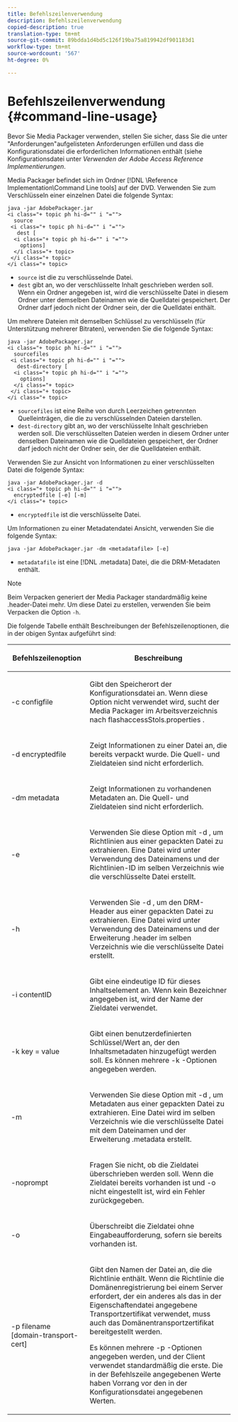 ```yaml
---
title: Befehlszeilenverwendung
description: Befehlszeilenverwendung
copied-description: true
translation-type: tm+mt
source-git-commit: 89bdda1d4bd5c126f19ba75a819942df901183d1
workflow-type: tm+mt
source-wordcount: '567'
ht-degree: 0%

---
```



# Befehlszeilenverwendung {#command-line-usage}

Bevor Sie Media Packager verwenden, stellen Sie sicher, dass Sie die unter &quot;Anforderungen&quot;aufgelisteten Anforderungen erfüllen und dass die Konfigurationsdatei die erforderlichen Informationen enthält (siehe Konfigurationsdatei unter *Verwenden der Adobe Access Reference Implementierungen*.

Media Packager befindet sich im Ordner [!DNL \Reference Implementation\Command Line tools] auf der DVD. Verwenden Sie zum Verschlüsseln einer einzelnen Datei die folgende Syntax:

```
java -jar AdobePackager.jar  
<i class="+ topic ph hi-d="" i "="">
  source  
 <i class="+ topic ph hi-d="" i "="">
   dest [ 
  <i class="+ topic ph hi-d="" i "="">
    options] 
  </i class="+ topic> 
 </i class="+ topic> 
</i class="+ topic>
```

* `source` ist die zu verschlüsselnde Datei.
* `dest` gibt an, wo der verschlüsselte Inhalt geschrieben werden soll. Wenn ein Ordner angegeben ist, wird die verschlüsselte Datei in diesem Ordner unter demselben Dateinamen wie die Quelldatei gespeichert. Der Ordner darf jedoch nicht der Ordner sein, der die Quelldatei enthält.

Um mehrere Dateien mit demselben Schlüssel zu verschlüsseln (für Unterstützung mehrerer Bitraten), verwenden Sie die folgende Syntax:

```
java -jar AdobePackager.jar  
<i class="+ topic ph hi-d="" i "="">
  sourcefiles  
 <i class="+ topic ph hi-d="" i "="">
   dest-directory [ 
  <i class="+ topic ph hi-d="" i "="">
    options] 
  </i class="+ topic> 
 </i class="+ topic> 
</i class="+ topic>
```

* `sourcefiles` ist eine Reihe von durch Leerzeichen getrennten Quelleinträgen, die die zu verschlüsselnden Dateien darstellen.
* `dest-directory` gibt an, wo der verschlüsselte Inhalt geschrieben werden soll. Die verschlüsselten Dateien werden in diesem Ordner unter denselben Dateinamen wie die Quelldateien gespeichert, der Ordner darf jedoch nicht der Ordner sein, der die Quelldateien enthält.

Verwenden Sie zur Ansicht von Informationen zu einer verschlüsselten Datei die folgende Syntax:

```
java -jar AdobePackager.jar -d  
<i class="+ topic ph hi-d="" i "="">
  encryptedfile [-e] [-m] 
</i class="+ topic>
```

* `encryptedfile` ist die verschlüsselte Datei.

Um Informationen zu einer Metadatendatei Ansicht, verwenden Sie die folgende Syntax:

```
java -jar AdobePackager.jar -dm <metadatafile> [-e]
```

* `metadatafile` ist eine  [!DNL .metadata] Datei, die die DRM-Metadaten enthält.

>[!NOTE]
>
>Beim Verpacken generiert der Media Packager standardmäßig keine .header-Datei mehr. Um diese Datei zu erstellen, verwenden Sie beim Verpacken die Option `-h`.

Die folgende Tabelle enthält Beschreibungen der Befehlszeilenoptionen, die in der obigen Syntax aufgeführt sind:

<table frame="all" colsep="1" rowsep="1" class="+ topic/table adobe-d/table " id="table_wgz_spy_n4"> 
 <thead class="- topic/thead "> 
  <tr rowsep="1" class="- topic/row "> 
   <th colname="1" class="- topic/entry entry"> <p class="- topic/p ">Befehlszeilenoption </p> </th> 
   <th colname="2" class="- topic/entry entry"> <p class="- topic/p ">Beschreibung </p> </th> 
  </tr> 
 </thead>
 <tbody class="- topic/tbody "> 
  <tr rowsep="1" class="- topic/row "> 
   <td colname="1" class="- topic/entry "> <p class="- topic/p ">-c <span class="+ topic/ph pr-d/codeph codeph"> configfile </span> </p> </td> 
   <td colname="2" class="- topic/entry "> <p class="- topic/p ">Gibt den Speicherort der Konfigurationsdatei an. Wenn diese Option nicht verwendet wird, sucht der Media Packager im Arbeitsverzeichnis nach <span class="filepath"> flashaccessStols.properties </span>. </p> </td> 
  </tr> 
  <tr rowsep="1" class="- topic/row "> 
   <td colname="1" class="- topic/entry "> <p class="- topic/p ">-d <span class="+ topic/ph pr-d/codeph codeph"> encryptedfile </span> </p> </td> 
   <td colname="2" class="- topic/entry "> <p class="- topic/p ">Zeigt Informationen zu einer Datei an, die bereits verpackt wurde. Die Quell- und Zieldateien sind nicht erforderlich. </p> </td> 
  </tr> 
  <tr rowsep="1" class="- topic/row "> 
   <td colname="1" class="- topic/entry "> <p class="- topic/p ">-dm <span class="+ topic/ph pr-d/codeph codeph"> metadata </span> </p> </td> 
   <td colname="2" class="- topic/entry "> <p class="- topic/p ">Zeigt Informationen zu vorhandenen Metadaten an. Die Quell- und Zieldateien sind nicht erforderlich. </p> </td> 
  </tr> 
  <tr rowsep="1" class="- topic/row "> 
   <td colname="1" class="- topic/entry "> <p class="- topic/p ">-e </p> </td> 
   <td colname="2" class="- topic/entry "> <p class="- topic/p ">Verwenden Sie diese Option mit <span class="codeph"> -d </span>, um Richtlinien aus einer gepackten Datei zu extrahieren. Eine Datei wird unter Verwendung des Dateinamens und der Richtlinien-ID im selben Verzeichnis wie die verschlüsselte Datei erstellt. </p> </td> 
  </tr> 
  <tr rowsep="1" class="- topic/row "> 
   <td colname="1" class="- topic/entry "> <p class="- topic/p ">-h </p> </td> 
   <td colname="2" class="- topic/entry "> <p class="- topic/p ">Verwenden Sie <span class="codeph"> -d </span>, um den DRM-Header aus einer gepackten Datei zu extrahieren. Eine Datei wird unter Verwendung des Dateinamens und der Erweiterung <span class="filepath"> .header </span> im selben Verzeichnis wie die verschlüsselte Datei erstellt. </p> </td> 
  </tr> 
  <tr rowsep="1" class="- topic/row "> 
   <td colname="1" class="- topic/entry "> <p class="- topic/p ">-i <span class="+ topic/ph pr-d/codeph codeph"> contentID </span> </p> </td> 
   <td colname="2" class="- topic/entry "> <p class="- topic/p ">Gibt eine eindeutige ID für dieses Inhaltselement an. Wenn kein Bezeichner angegeben ist, wird der Name der Zieldatei verwendet. </p> </td> 
  </tr> 
  <tr rowsep="1" class="- topic/row "> 
   <td colname="1" class="- topic/entry "> <p class="- topic/p ">-k <span class="+ topic/ph pr-d/codeph codeph"> key </span>= <span class="+ topic/ph pr-d/codeph codeph"> value </span> </p> </td> 
   <td colname="2" class="- topic/entry "> <p class="- topic/p ">Gibt einen benutzerdefinierten Schlüssel/Wert an, der den Inhaltsmetadaten hinzugefügt werden soll. Es können mehrere <span class="codeph"> -k </span>-Optionen angegeben werden. </p> </td> 
  </tr> 
  <tr rowsep="1" class="- topic/row "> 
   <td colname="1" class="- topic/entry "> <p class="- topic/p ">-m </p> </td> 
   <td colname="2" class="- topic/entry "> <p class="- topic/p ">Verwenden Sie diese Option mit <span class="codeph"> -d </span>, um Metadaten aus einer gepackten Datei zu extrahieren. Eine Datei wird im selben Verzeichnis wie die verschlüsselte Datei mit dem Dateinamen und der Erweiterung <span class="codeph"> .metadata </span> erstellt. </p> </td> 
  </tr> 
  <tr rowsep="1" class="- topic/row "> 
   <td colname="1" class="- topic/entry "> <p class="- topic/p ">-noprompt </p> </td> 
   <td colname="2" class="- topic/entry "> <p class="- topic/p ">Fragen Sie nicht, ob die Zieldatei überschrieben werden soll. Wenn die Zieldatei bereits vorhanden ist und <span class="codeph"> -o </span> nicht eingestellt ist, wird ein Fehler zurückgegeben. </p> </td> 
  </tr> 
  <tr rowsep="1" class="- topic/row "> 
   <td colname="1" class="- topic/entry "> <p class="- topic/p ">-o </p> </td> 
   <td colname="2" class="- topic/entry "> <p class="- topic/p ">Überschreibt die Zieldatei ohne Eingabeaufforderung, sofern sie bereits vorhanden ist. </p> </td> 
  </tr> 
  <tr rowsep="0" class="- topic/row "> 
   <td colname="1" class="- topic/entry "> <p class="- topic/p ">-p <span class="+ topic/ph pr-d/codeph codeph"> filename [domain-transport-cert] </span> </p> </td> 
   <td colname="2" class="- topic/entry "> <p class="- topic/p ">Gibt den Namen der Datei an, die die Richtlinie enthält. Wenn die Richtlinie die Domänenregistrierung bei einem Server erfordert, der ein anderes als das in der Eigenschaftendatei angegebene Transportzertifikat verwendet, muss auch das Domänentransportzertifikat bereitgestellt werden. </p> <p class="- topic/p ">Es können mehrere <span class="codeph"> -p </span>-Optionen angegeben werden, und der Client verwendet standardmäßig die erste. Die in der Befehlszeile angegebenen Werte haben Vorrang vor den in der Konfigurationsdatei angegebenen Werten. </p> </td> 
  </tr> 
 </tbody> 
</table>


